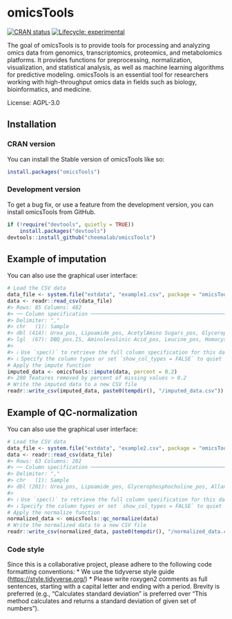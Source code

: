 
<!-- README.md is generated from README.Rmd. Please edit that file -->

# omicsTools

<!-- badges: start -->

[![CRAN
status](https://www.r-pkg.org/badges/version/omicsTools)](https://cran.r-project.org/package=omicsTools)
[![Lifecycle:
experimental](https://img.shields.io/badge/lifecycle-experimental-orange.svg)](https://lifecycle.r-lib.org/articles/stages.html#experimental)

<!-- badges: end -->

The goal of omicsTools is to provide tools for processing and analyzing
omics data from genomics, transcriptomics, proteomics, and metabolomics
platforms. It provides functions for preprocessing, normalization,
visualization, and statistical analysis, as well as machine learning
algorithms for predictive modeling. omicsTools is an essential tool for
researchers working with high-throughput omics data in fields such as
biology, bioinformatics, and medicine.

License: AGPL-3.0

## Installation

### CRAN version

You can install the Stable version of omicsTools like so:

``` r
install.packages("omicsTools")
```

### Development version

To get a bug fix, or use a feature from the development version, you can
install omicsTools from GitHub.

``` r
if (!require("devtools", quietly = TRUE))
    install.packages("devtools")
devtools::install_github("cheemalab/omicsTools")
```

## Example of imputation

You can also use the graphical user interface:

``` r
# Load the CSV data
data_file <- system.file("extdata", "example1.csv", package = "omicsTools")
data <- readr::read_csv(data_file)
#> Rows: 85 Columns: 482
#> ── Column specification ────────────────────────────────────────────────────────
#> Delimiter: ","
#> chr   (1): Sample
#> dbl (414): Urea_pos, Lipoamide_pos, AcetylAmino Sugars_pos, Glycerophosphoch...
#> lgl  (67): DBQ_pos.IS, Aminolevulinic Acid_pos, Leucine_pos, Homocystine_pos...
#> 
#> ℹ Use `spec()` to retrieve the full column specification for this data.
#> ℹ Specify the column types or set `show_col_types = FALSE` to quiet this message.
# Apply the impute function
imputed_data <- omicsTools::impute(data, percent = 0.2)
#> 280 features removed by percent of missing values > 0.2
# Write the imputed data to a new CSV file
readr::write_csv(imputed_data, paste0(tempdir(), "/imputed_data.csv"))
```

## Example of QC-normalization

You can also use the graphical user interface:

``` r
# Load the CSV data
data_file <- system.file("extdata", "example2.csv", package = "omicsTools")
data <- readr::read_csv(data_file)
#> Rows: 63 Columns: 202
#> ── Column specification ────────────────────────────────────────────────────────
#> Delimiter: ","
#> chr   (1): Sample
#> dbl (201): Urea_pos, Lipoamide_pos, Glycerophosphocholine_pos, Allanoate_pos...
#> 
#> ℹ Use `spec()` to retrieve the full column specification for this data.
#> ℹ Specify the column types or set `show_col_types = FALSE` to quiet this message.
# Apply the normalize function
normalized_data <- omicsTools::qc_normalize(data)
# Write the normalized data to a new CSV file
readr::write_csv(normalized_data, paste0(tempdir(), "/normalized_data.csv"))
```

### Code style

Since this is a collaborative project, please adhere to the following
code formatting conventions: \* We use the tidyverse style guide
(<https://style.tidyverse.org/>) \* Please write roxygen2 comments as
full sentences, starting with a capital letter and ending with a period.
Brevity is preferred (e.g., “Calculates standard deviation” is preferred
over “This method calculates and returns a standard deviation of given
set of numbers”).
